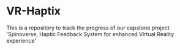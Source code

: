 # VR-Haptix
This is a repository to track the progress of our capstone project 'Spinoverse, Haptic Feedback System for enhanced Virtual Reality experience'
